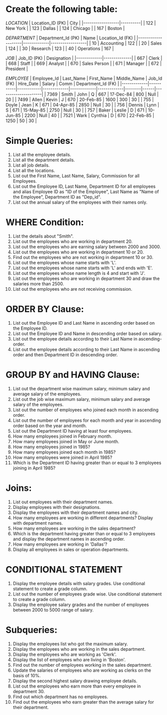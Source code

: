 # **Create the following table:**
 
*LOCATION* 
| Location_ID (PK) | City      |
|------------------|----------|
| 122             | New York  |
| 123             | Dallas    |
| 124             | Chicago   |
| 167             | Boston    |
 
*DEPARTMENT*
| Department_Id (PK) | Name        | Location_Id (FK) |
|--------------------|-------------|------------------|
| 10                 | Accounting  | 122              |
| 20                 | Sales      | 124              |
| 30                 | Research   | 123              |
| 40                 | Operations | 167              |

*JOB*
| Job_ID (PK) | Designation  |
|-------------|--------------|
| 667         | Clerk        |
| 668         | Staff        |
| 669         | Analyst      |
| 670         | Sales Person |
| 671         | Manager      |
| 672         | President    |
 
 
*EMPLOYEE* 
| Employee_Id | Last_Name | First_Name | Middle_Name | Job_Id (FK) | Hire_Date   | Salary | Comm | Department_Id (FK) |
|-------------|-----------|------------|-------------|-------------|-------------|--------|------|---------------------|
| 7369        | Smith     | John       | Q           | 667         | 17-Dec-84   | 800    | Null | 20                  |
| 7499        | Allen     | Kevin      | J           | 670         | 20-Feb-85   | 1600   | 300  | 30                  |
| 755         | Doyle     | Jean       | K           | 671         | 04-Apr-85   | 2850   | Null | 30                  |
| 756         | Dennis    | Lynn       | S           | 671         | 15-May-85   | 2750   | Null | 30                  |
| 757         | Baker     | Leslie     | D           | 671         | 10-Jun-85   | 2200   | Null | 40                  |
| 7521        | Wark      | Cynthia    | D           | 670         | 22-Feb-85   | 1250   | 50   | 30                  |

 
# **Simple Queries:**


1. List all the employee details. 
2. List all the department details. 
3. List all job details. 
4. List all the locations. 
5. List out the First Name, Last Name, Salary, Commission for all Employees. 
6. List out the Employee ID, Last Name, Department ID for all employees and alias Employee ID as "ID of the Employee", Last Name as "Name of the Employee", Department ID as "Dep_id". 
7. List out the annual salary of the employees with their names only. 


# **WHERE Condition:**


1. List the details about "Smith". 
2. List out the employees who are working in department 20. 
3. List out the employees who are earning salary between 2000 and 3000. 
4. List out the employees who are working in department 10 or 20. 
5. Find out the employees who are not working in department 10 or 30. 
6. List out the employees whose name starts with 'L'. 
7. List out the employees whose name starts with 'L' and ends with 'E'. 
8. List out the employees whose name length is 4 and start with 'J'. 
9. List out the employees who are working in department 30 and draw the salaries more than 2500. 
10. List out the employees who are not receiving commission.


# **ORDER BY Clause:**


1. List out the Employee ID and Last Name in ascending order based on the Employee ID. 
2. List out the Employee ID and Name in descending order based on salary. 
3. List out the employee details according to their Last Name in ascending-order. 
4. List out the employee details according to their Last Name in ascending order and then Department ID in descending order.


# **GROUP BY and HAVING Clause:**


1. List out the department wise maximum salary, minimum salary and average salary of the employees. 
2. List out the job wise maximum salary, minimum salary and average salary of the employees. 
3. List out the number of employees who joined each month in ascending order. 
4. List out the number of employees for each month and year in ascending order based on the year and month. 
5. List out the Department ID having at least four employees. 
6. How many employees joined in February month. 
7. How many employees joined in May or June month. 
8. How many employees joined in 1985? 
9. How many employees joined each month in 1985? 
10. How many employees were joined in April 1985? 
11. Which is the Department ID having greater than or equal to 3 employees joining in April 1985?


# **Joins:**


1. List out employees with their department names. 
2. Display employees with their designations. 
3. Display the employees with their department names and city. 
4. How many employees are working in different departments? Display with department names. 
5. How many employees are working in the sales department? 
6. Which is the department having greater than or equal to 3 employees and display the department names in ascending order. 
7. How many employees are working in 'Dallas'? 
8. Display all employees in sales or operation departments.


# **CONDITIONAL STATEMENT**


1. Display the employee details with salary grades. Use conditional statement to create a grade column. 
2. List out the number of employees grade wise. Use conditional statement to create a grade column. 
3. Display the employee salary grades and the number of employees between 2000 to 5000 range of salary.


# **Subqueries:**


1. Display the employees list who got the maximum salary. 
2. Display the employees who are working in the sales department. 
3. Display the employees who are working as 'Clerk'. 
4. Display the list of employees who are living in 'Boston'. 
5. Find out the number of employees working in the sales department. 
6. Update the salaries of employees who are working as clerks on the basis of 10%. 
7. Display the second highest salary drawing employee details. 
8. List out the employees who earn more than every employee in department 30. 
9. Find out which department has no employees. 
10. Find out the employees who earn greater than the average salary for their department.
